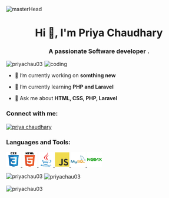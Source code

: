 ![masterHead](https://cdn.vectorstock.com/i/preview-1x/14/95/banner-software-ui-and-development-for-different-vector-37731495.jpg)
<h1 align="center">Hi 👋, I'm Priya Chaudhary</h1>
<h3 align="center">A passionate Software developer .</h3>
<img align ="right" alt="coding" width= "400" src="https://cdn.dribbble.com/users/4055494/screenshots/15215756/media/d2b66c4ca0192aa26d103448b3d1518b.gif">

<p align="left"> <img src="https://komarev.com/ghpvc/?username=priyachau03&label=Profile%20views&color=0e75b6&style=flat" alt="priyachau03" /> </p>

- 🔭 I’m currently working on **somthing new**

- 🌱 I’m currently learning **PHP and Laravel**

- 💬 Ask me about **HTML, CSS, PHP, Laravel**

<h3 align="left">Connect with me:</h3>
<p align="left">
<a href="https://linkedin.com/in/priya chaudhary" target="blank"><img align="center" src="https://raw.githubusercontent.com/rahuldkjain/github-profile-readme-generator/master/src/images/icons/Social/linked-in-alt.svg" alt="priya chaudhary" height="30" width="40" /></a>
</p>

<h3 align="left">Languages and Tools:</h3>
<p align="left"> <a href="https://www.w3schools.com/css/" target="_blank" rel="noreferrer"> <img src="https://raw.githubusercontent.com/devicons/devicon/master/icons/css3/css3-original-wordmark.svg" alt="css3" width="40" height="40"/> </a> <a href="https://www.w3.org/html/" target="_blank" rel="noreferrer"> <img src="https://raw.githubusercontent.com/devicons/devicon/master/icons/html5/html5-original-wordmark.svg" alt="html5" width="40" height="40"/> </a> <a href="https://www.java.com" target="_blank" rel="noreferrer"> <img src="https://raw.githubusercontent.com/devicons/devicon/master/icons/java/java-original.svg" alt="java" width="40" height="40"/> </a> <a href="https://developer.mozilla.org/en-US/docs/Web/JavaScript" target="_blank" rel="noreferrer"> <img src="https://raw.githubusercontent.com/devicons/devicon/master/icons/javascript/javascript-original.svg" alt="javascript" width="40" height="40"/> </a> <a href="https://www.mysql.com/" target="_blank" rel="noreferrer"> <img src="https://raw.githubusercontent.com/devicons/devicon/master/icons/mysql/mysql-original-wordmark.svg" alt="mysql" width="40" height="40"/> </a> <a href="https://www.nginx.com" target="_blank" rel="noreferrer"> <img src="https://raw.githubusercontent.com/devicons/devicon/master/icons/nginx/nginx-original.svg" alt="nginx" width="40" height="40"/> </a> </p>

<p><img align="left" src="https://github-readme-stats.vercel.app/api/top-langs?username=priyachau03&show_icons=true&locale=en&layout=compact" alt="priyachau03" /></p>

<p>&nbsp;<img align="center" src="https://github-readme-stats.vercel.app/api?username=priyachau03&show_icons=true&locale=en" alt="priyachau03" /></p>

<p><img align="center" src="https://github-readme-streak-stats.herokuapp.com/?user=priyachau03&" alt="priyachau03" /></p>
